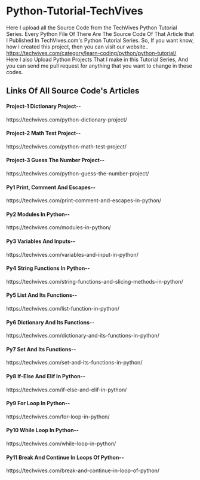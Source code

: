 # Python-Tutorial-TechVives
Here I upload all the Source Code from the TechVives Python Tutorial Series. 
Every Python File Of There Are The Source Code Of That Article that I Published In TechVives.com's Python Tutorial Series. So, If you want know, how I created this project, then you can visit our website..
https://techvives.com/category/learn-coding/python/python-tutorial/  
Here I also Upload Python Projects That I make in this Tutorial Series, And you can send me pull request for anything that you want to change in these codes.

<h2>Links Of All Source Code's Articles</h2>

<h4>Project-1 Dictionary Project-- </h4>
<p>https://techvives.com/python-dictionary-project/</p>

<h4>Project-2 Math Test Project-- </h4>
<p> https://techvives.com/python-math-test-project/</p>

<h4>Project-3 Guess The Number Project-- </h2>
<p>https://techvives.com/python-guess-the-number-project/</p>

<h4>Py1 Print, Comment And Escapes-- </h4>
<p>https://techvives.com/print-comment-and-escapes-in-python/</p>

<h4>Py2 Modules In Python-- </h4>
<p>https://techvives.com/modules-in-python/</p>

<h4>Py3 Variables And Inputs-- </h4>
<p>https://techvives.com/variables-and-input-in-python/</p>

<h4>Py4 String Functions In Python-- </h4>
<p>https://techvives.com/string-functions-and-slicing-methods-in-python/</p>

<h4>Py5 List And Its Functions-- </h4>
<p>https://techvives.com/list-function-in-python/</p>

<h4>Py6 Dictionary And Its Functions-- </h4>
<p>https://techvives.com/dictionary-and-its-functions-in-python/</p>

<h4>Py7 Set And Its Functions-- </h2>
<p>https://techvives.com/set-and-its-functions-in-python/</p>

<h4>Py8 If-Else And Elif In Python-- </h2>
<p>https://techvives.com/if-else-and-elif-in-python/</p>

<h4>Py9 For Loop In Python-- </h2>
<p>https://techvives.com/for-loop-in-python/</p>

<h4>Py10 While Loop In Python-- </h2>
<p>https://techvives.com/while-loop-in-python/</p>

<h4>Py11 Break And Continue In Loops Of Python-- </h2>
<p>https://techvives.com/break-and-continue-in-loop-of-python/</p>
